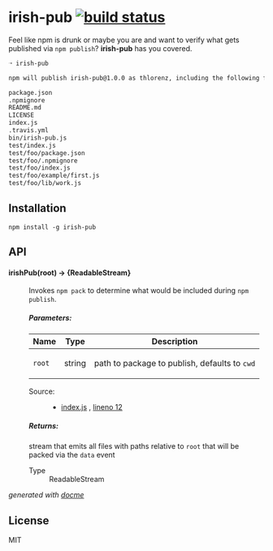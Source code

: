 # irish-pub [![build status](https://secure.travis-ci.org/thlorenz/irish-pub.svg)](http://travis-ci.org/thlorenz/irish-pub)

Feel like npm is drunk or maybe you are and want to verify what gets published via `npm publish`? **irish-pub** has you covered.

```sh
➝ irish-pub

npm will publish irish-pub@1.0.0 as thlorenz, including the following files:

package.json
.npmignore
README.md
LICENSE
index.js
.travis.yml
bin/irish-pub.js
test/index.js
test/foo/package.json
test/foo/.npmignore
test/foo/index.js
test/foo/example/first.js
test/foo/lib/work.js
```

## Installation

    npm install -g irish-pub

## API

<!-- START docme generated API please keep comment here to allow auto update -->
<!-- DON'T EDIT THIS SECTION, INSTEAD RE-RUN docme TO UPDATE -->

<div>
<div class="jsdoc-githubify">
<section>
<article>
<div class="container-overview">
<dl class="details">
</dl>
</div>
<dl>
<dt>
<h4 class="name" id="irishPub"><span class="type-signature"></span>irishPub<span class="signature">(root)</span><span class="type-signature"> &rarr; {ReadableStream}</span></h4>
</dt>
<dd>
<div class="description">
<p>Invokes <code>npm pack</code> to determine what would be included during <code>npm publish</code>.</p>
</div>
<h5>Parameters:</h5>
<table class="params">
<thead>
<tr>
<th>Name</th>
<th>Type</th>
<th class="last">Description</th>
</tr>
</thead>
<tbody>
<tr>
<td class="name"><code>root</code></td>
<td class="type">
<span class="param-type">string</span>
</td>
<td class="description last"><p>path to package to publish, defaults to <code>cwd</code></p></td>
</tr>
</tbody>
</table>
<dl class="details">
<dt class="tag-source">Source:</dt>
<dd class="tag-source"><ul class="dummy">
<li>
<a href="https://github.com/thlorenz/irish-pub/blob/master/index.js">index.js</a>
<span>, </span>
<a href="https://github.com/thlorenz/irish-pub/blob/master/index.js#L12">lineno 12</a>
</li>
</ul></dd>
</dl>
<h5>Returns:</h5>
<div class="param-desc">
<p>stream that emits all files with paths relative to <code>root</code> that will be packed via the <code>data</code> event</p>
</div>
<dl>
<dt>
Type
</dt>
<dd>
<span class="param-type">ReadableStream</span>
</dd>
</dl>
</dd>
</dl>
</article>
</section>
</div>

*generated with [docme](https://github.com/thlorenz/docme)*
</div>
<!-- END docme generated API please keep comment here to allow auto update -->

## License

MIT
